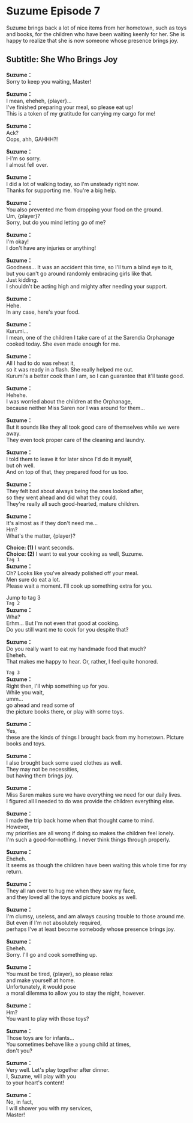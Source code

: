 # Suzume Episode 7
Suzume brings back a lot of nice items from her hometown, such as toys and books, for the children who have been waiting keenly for her. She is happy to realize that she is now someone whose presence brings joy.
  
## Subtitle: She Who Brings Joy
  
**Suzume：**  
Sorry to keep you waiting, Master!  
  
**Suzume：**  
I mean, eheheh, {player}...  
I've finished preparing your meal, so please eat up!  
This is a token of my gratitude for carrying my cargo for me!  
  
**Suzume：**  
Ack?  
Oops, ahh, GAHHH?!  
  
**Suzume：**  
I-I'm so sorry.  
I almost fell over.  
  
**Suzume：**  
I did a lot of walking today, so I'm unsteady right now.  
Thanks for supporting me. You're a big help.  
  
**Suzume：**  
You also prevented me from dropping your food on the ground.  
Um, {player}?  
Sorry, but do you mind letting go of me?  
  
**Suzume：**  
I'm okay!  
I don't have any injuries or anything!  
  
**Suzume：**  
Goodness... It was an accident this time, so I'll turn a blind eye to it,  
but you can't go around randomly embracing girls like that.  
Just kidding.  
I shouldn't be acting high and mighty after needing your support.  
  
**Suzume：**  
Hehe.  
In any case, here's your food.  
  
**Suzume：**  
Kurumi...  
I mean, one of the children I take care of at the Sarendia Orphanage  
cooked today. She even made enough for me.  
  
**Suzume：**  
All I had to do was reheat it,  
so it was ready in a flash. She really helped me out.  
Kurumi's a better cook than I am, so I can guarantee that it'll taste good.  
  
**Suzume：**  
Hehehe.  
I was worried about the children at the Orphanage,  
because neither Miss Saren nor I was around for them...  
  
**Suzume：**  
But it sounds like they all took good care of themselves while we were away.  
They even took proper care of the cleaning and laundry.  
  
**Suzume：**  
I told them to leave it for later since I'd do it myself,  
but oh well.  
And on top of that, they prepared food for us too.  
  
**Suzume：**  
They felt bad about always being the ones looked after,  
so they went ahead and did what they could.  
They're really all such good-hearted, mature children.  
  
**Suzume：**  
It's almost as if they don't need me...  
Hm?  
What's the matter, {player}?  
  
**Choice: (1)**  I want seconds.  
**Choice: (2)**  I want to eat your cooking as well, Suzume.  
`Tag 1`  
**Suzume：**  
Oh? Looks like you've already polished off your meal.  
Men sure do eat a lot.  
Please wait a moment. I'll cook up something extra for you.  
  
Jump to tag 3  
`Tag 2`  
**Suzume：**  
Wha?  
Erhm... But I'm not even that good at cooking.  
Do you still want me to cook for you despite that?  
  
**Suzume：**  
Do you really want to eat my handmade food that much?  
Eheheh.  
That makes me happy to hear. Or, rather, I feel quite honored.  
  
`Tag 3`  
**Suzume：**  
Right then, I'll whip something up for you.  
While you wait,  
umm...  
go ahead and read some of  
the picture books there, or play with some toys.  
  
**Suzume：**  
Yes,  
these are the kinds of things I brought back from my hometown. Picture books and toys.  
  
**Suzume：**  
I also brought back some used clothes as well.  
They may not be necessities,  
but having them brings joy.  
  
**Suzume：**  
Miss Saren makes sure we have everything we need for our daily lives.  
I figured all I needed to do was provide the children everything else.  
  
**Suzume：**  
I made the trip back home when that thought came to mind.  
However,  
my priorities are all wrong if doing so makes the children feel lonely.  
I'm such a good-for-nothing. I never think things through properly.  
  
**Suzume：**  
Eheheh.  
It seems as though the children have been waiting this whole time for my return.  
  
**Suzume：**  
They all ran over to hug me when they saw my face,  
and they loved all the toys and picture books as well.  
  
**Suzume：**  
I'm clumsy, useless, and am always causing trouble to those around me.  
But even if I'm not absolutely required,  
perhaps I've at least become somebody whose presence brings joy.  
  
**Suzume：**  
Eheheh.  
Sorry. I'll go and cook something up.  
  
**Suzume：**  
You must be tired, {player}, so please relax  
and make yourself at home.  
 Unfortunately, it would pose  
a moral dilemma to allow you to stay the night, however.  
  
**Suzume：**  
Hm?  
You want to play with those toys?  
  
**Suzume：**  
Those toys are for infants...  
You sometimes behave like a young child at times,  
don't you?  
  
**Suzume：**  
Very well. Let's play together after dinner.  
I, Suzume, will play with you  
to your heart's content!  
  
**Suzume：**  
No, in fact,  
I will shower you with my services,  
Master!  
